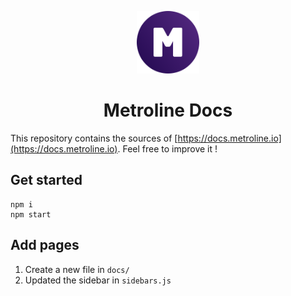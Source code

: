 <p align="center">
  <img alt="Metroline Logo" src="https://raw.githubusercontent.com/metroline/metroline-brand/master/metroline-logo.svg" width="100" />
</p>
<h1 align="center">
  Metroline Docs
</h1>

This repository contains the sources of  [https://docs.metroline.io](https://docs.metroline.io). Feel free to improve it !

## Get started

```shell
npm i
npm start
```

## Add pages

1. Create a new file in `docs/`
2. Updated the sidebar in `sidebars.js`
